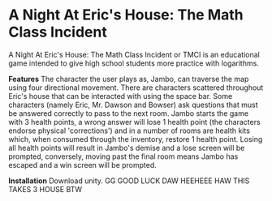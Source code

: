 # A Night At Eric's House: The Math Class Incident
A Night At Eric's House: The Math Class Incident or TMCI is an educational game intended to give high school students more practice with logarithms. 

**Features**
The character the user plays as, Jambo, can traverse the map using four directional movement. There are characters scattered throughout Eric's house that can be interacted with using the space bar. Some characters (namely Eric, Mr. Dawson and Bowser) ask questions that must be answered correctly to pass to the next room. Jambo starts the game with 3 health points, a wrong answer will lose 1 health point (the characters endorse physical 'corrections') and in a number of rooms are health kits which, when consumed through the inventory, restore 1 health point. Losing all health points will result in Jambo's demise and a lose screen will be prompted, conversely, moving past the final room means Jambo has escaped and a win screen will be prompted. 

**Installation**
Download unity. GG GOOD LUCK DAW HEEHEEE HAW THIS TAKES 3 HOUSE BTW
